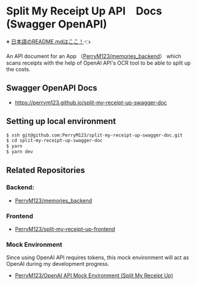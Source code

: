 # Split My Receipt Up API　Docs (Swagger OpenAPI)

※ [日本語のREADME.mdはここ！](/README.md)👈

An API document for an App （[PerryM123/memories_backend](https://github.com/PerryM123/memories_backend)） which scans receipts with the help of OpenAI API's OCR tool to be able to split up the costs.

## Swagger OpenAPI Docs

- https://perrym123.github.io/split-my-receipt-up-swagger-doc

## Setting up local environment

```sh
$ ssh git@github.com:PerryM123/split-my-receipt-up-swagger-doc.git
$ cd split-my-receipt-up-swagger-doc
$ yarn
$ yarn dev
```

## Related Repositories

### Backend:
- [PerryM123/memories_backend](https://github.com/PerryM123/memories_backend)

### Frontend
- [PerryM123/split-my-receipt-up-frontend](https://github.com/PerryM123/split-my-receipt-up-frontend)

### Mock Environment

Since using OpenAI API requires tokens, this mock environment will act as OpenAI during my development progress.
- [PerryM123/OpenAI API Mock Environment (Split My Receipt Up)](https://github.com/PerryM123/open-ai-api-mock-environment)

